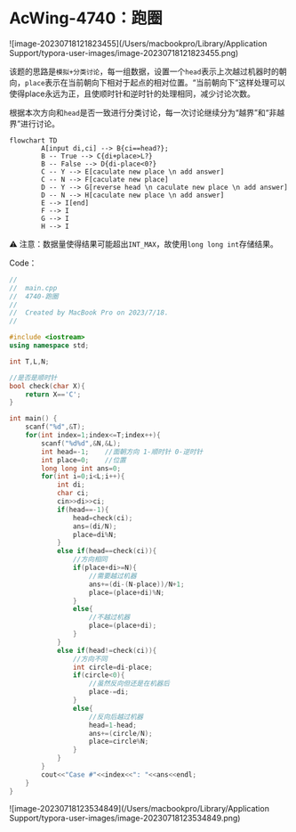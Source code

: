# AcWing-4740：跑圈

![image-20230718121823455](/Users/macbookpro/Library/Application Support/typora-user-images/image-20230718121823455.png)

该题的思路是`模拟+分类讨论`，每一组数据，设置一个`head`表示上次越过机器时的朝向，`place`表示在当前朝向下相对于起点的相对位置。“当前朝向下”这样处理可以使得place永远为正，且使顺时针和逆时针的处理相同，减少讨论次数。

根据本次方向和`head`是否一致进行分类讨论，每一次讨论继续分为“越界”和“非越界”进行讨论。

```mermaid
flowchart TD
		A[input di,ci] --> B{ci==head?};
		B -- True --> C{di+place>L?}
		B -- False --> D{di-place<0?}
		C -- Y --> E[caculate new place \n add answer]
		C -- N --> F[caculate new place]
		D -- Y --> G[reverse head \n caculate new place \n add answer]
		D -- N --> H[caculate new place \n add answer]
		E --> I[end]
		F --> I
		G --> I
		H --> I
```

⚠️ 注意：数据量使得结果可能超出`INT_MAX`，故使用`long long int`存储结果。



Code：

```c++
//
//  main.cpp
//  4740-跑圈
//
//  Created by MacBook Pro on 2023/7/18.
//

#include <iostream>
using namespace std;

int T,L,N;

//是否是顺时针
bool check(char X){
    return X=='C';
}

int main() {
    scanf("%d",&T);
    for(int index=1;index<=T;index++){
        scanf("%d%d",&N,&L);
        int head=-1;    //面朝方向 1-顺时针 0-逆时针
        int place=0;    //位置
        long long int ans=0;
        for(int i=0;i<L;i++){
            int di;
            char ci;
            cin>>di>>ci;
            if(head==-1){
                head=check(ci);
                ans=(di/N);
                place=di%N;
            }
            else if(head==check(ci)){
                //方向相同
                if(place+di>=N){
                    //需要越过机器
                    ans+=(di-(N-place))/N+1;
                    place=(place+di)%N;
                }
                else{
                    //不越过机器
                    place=(place+di);
                }
            }
            else if(head!=check(ci)){
                //方向不同
                int circle=di-place;
                if(circle<0){
                    //虽然反向但还是在机器后
                    place-=di;
                }
                else{
                    //反向后越过机器
                    head=1-head;
                    ans+=(circle/N);
                    place=circle%N;
                }
            }
        }
        cout<<"Case #"<<index<<": "<<ans<<endl;
    }
}
```

![image-20230718123534849](/Users/macbookpro/Library/Application Support/typora-user-images/image-20230718123534849.png)